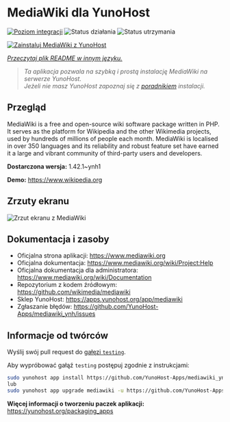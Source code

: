 <!--
To README zostało automatycznie wygenerowane przez <https://github.com/YunoHost/apps/tree/master/tools/readme_generator>
Nie powinno być ono edytowane ręcznie.
-->

# MediaWiki dla YunoHost

[![Poziom integracji](https://apps.yunohost.org/badge/integration/mediawiki)](https://ci-apps.yunohost.org/ci/apps/mediawiki/)
![Status działania](https://apps.yunohost.org/badge/state/mediawiki)
![Status utrzymania](https://apps.yunohost.org/badge/maintained/mediawiki)

[![Zainstaluj MediaWiki z YunoHost](https://install-app.yunohost.org/install-with-yunohost.svg)](https://install-app.yunohost.org/?app=mediawiki)

*[Przeczytaj plik README w innym języku.](./ALL_README.md)*

> *Ta aplikacja pozwala na szybką i prostą instalację MediaWiki na serwerze YunoHost.*  
> *Jeżeli nie masz YunoHost zapoznaj się z [poradnikiem](https://yunohost.org/install) instalacji.*

## Przegląd

MediaWiki is a free and open-source wiki software package written in PHP. It serves as the platform for Wikipedia and the other Wikimedia projects, used by hundreds of millions of people each month. MediaWiki is localised in over 350 languages and its reliability and robust feature set have earned it a large and vibrant community of third-party users and developers.


**Dostarczona wersja:** 1.42.1~ynh1

**Demo:** <https://www.wikipedia.org>

## Zrzuty ekranu

![Zrzut ekranu z MediaWiki](./doc/screenshots/screenshot.png)

## Dokumentacja i zasoby

- Oficjalna strona aplikacji: <https://www.mediawiki.org>
- Oficjalna dokumentacja: <https://www.mediawiki.org/wiki/Project:Help>
- Oficjalna dokumentacja dla administratora: <https://www.mediawiki.org/wiki/Documentation>
- Repozytorium z kodem źródłowym: <https://github.com/wikimedia/mediawiki>
- Sklep YunoHost: <https://apps.yunohost.org/app/mediawiki>
- Zgłaszanie błędów: <https://github.com/YunoHost-Apps/mediawiki_ynh/issues>

## Informacje od twórców

Wyślij swój pull request do [gałęzi `testing`](https://github.com/YunoHost-Apps/mediawiki_ynh/tree/testing).

Aby wypróbować gałąź `testing` postępuj zgodnie z instrukcjami:

```bash
sudo yunohost app install https://github.com/YunoHost-Apps/mediawiki_ynh/tree/testing --debug
lub
sudo yunohost app upgrade mediawiki -u https://github.com/YunoHost-Apps/mediawiki_ynh/tree/testing --debug
```

**Więcej informacji o tworzeniu paczek aplikacji:** <https://yunohost.org/packaging_apps>

